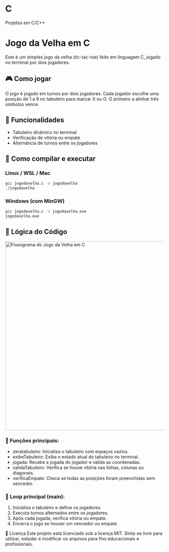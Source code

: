 # C
Projetos em C/C++

# Jogo da Velha em C

Este é um simples jogo da velha (tic-tac-toe) feito em linguagem C, jogado no terminal por dois jogadores.

## 🎮 Como jogar

O jogo é jogado em turnos por dois jogadores. Cada jogador escolhe uma posição de 1 a 9 no tabuleiro para marcar X ou O. O primeiro a alinhar três símbolos vence.

## 🧠 Funcionalidades

- Tabuleiro dinâmico no terminal
- Verificação de vitória ou empate
- Alternância de turnos entre os jogadores

## 🔧 Como compilar e executar

### Linux / WSL / Mac

```bash
gcc jogodavelha.c -o jogodavelha
./jogodavelha
```
### Windows (com MinGW)

```bash
gcc jogodavelha.c -o jogodavelha.exe
jogodavelha.exe
```

## 🧠 Lógica do Código

<img src="A_flowchart_in_2D_digital_design_illustrates_the_l.png" alt="Fluxograma do Jogo da Velha em C" width="600"/>

### 🔧 Funções principais:

- zeratabuleiro: Inicializa o tabuleiro com espaços vazios.
- exibeTabuleiro: Exibe o estado atual do tabuleiro no terminal.
- jogada: Recebe a jogada do jogador e valida as coordenadas.
- validaTabuleiro: Verifica se houve vitória nas linhas, colunas ou diagonais.
- verificaEmpate: Checa se todas as posições foram preenchidas sem vencedor.

### 🔁 Loop principal (main):

1. Inicializa o tabuleiro e define os jogadores.
2. Executa turnos alternados entre os jogadores.
3. Após cada jogada, verifica vitória ou empate.
4. Encerra o jogo se houver um vencedor ou empate.

📜 Licença
Este projeto está licenciado sob a licença MIT.
Sinta-se livre para utilizar, estudar e modificar os arquivos para fins educacionais e profissionais.
